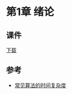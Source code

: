 # 第1章 绪论

## 课件

[下载](https://github.com/hanjianwei/datastructure/raw/master/chap1/chap1.ppt)

## 参考

- [常见算法的时间复杂度](http://bigocheatsheet.com/)
